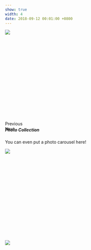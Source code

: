 ```yaml
---
show: true
width: 4
date: 2018-09-12 00:01:00 +0800
---
```


<!--
Don't forget to change all the occurences of "carouselExampleCaptions".
Otherwise, if there are multiple carousels on the same page, they will not work.
-->


<div>
    <div id="carouselExampleControls" class="carousel slide" data-ride="carousel">
    <div class="carousel-inner" style="height: 300px;">
        <div class="carousel-item active">
            <div class="d-block rounded-sm" style="height: 300px; overflow: hidden">
                <img data-src="https://picsum.photos/seed/first111/800/800" class="lazy d-block w-100" src="{{ '/assets/images/empty_300x200.png' | relative_url }}">
            </div>
            <div class="carousel-caption d-none d-md-block">
                <h5>Photo Collection</h5>
                <p>You can even put a photo carousel here!</p>
            </div>
        </div>
        <div class="carousel-item">
            <div class="d-block rounded-sm" style="height: 300px; overflow: hidden">
                <img data-src="https://picsum.photos/seed/second2/800" class="lazy d-block w-100" src="{{ '/assets/images/empty_300x200.png' | relative_url }}">
            </div>
        </div>
        <div class="carousel-item">
            <div class="d-block rounded-sm" style="height: 300px; overflow: hidden">
                <img data-src="https://picsum.photos/seed/third33/800" class="lazy d-block w-100" src="{{ '/assets/images/empty_300x200.png' | relative_url }}">
            </div>
        </div>
    </div>
    <div class="carousel-control-prev" type="button" data-target="#carouselExampleControls" data-slide="prev">
        <span class="carousel-control-prev-icon" aria-hidden="true"></span>
        <span class="sr-only">Previous</span>
    </div>
    <div class="carousel-control-next" type="button" data-target="#carouselExampleControls" data-slide="next">
        <span class="carousel-control-next-icon" aria-hidden="true"></span>
        <span class="sr-only">Next</span>
    </div>
    </div>
</div>